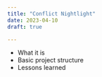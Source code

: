 ```yaml
---
title: "Conflict Nightlight"
date: 2023-04-10
draft: true

---
```

- What it is
- Basic project structure
- Lessons learned

